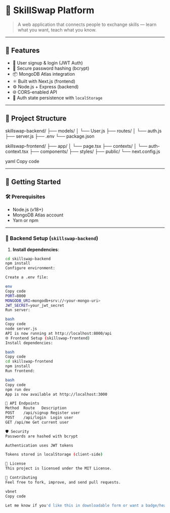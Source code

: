# 🔁 SkillSwap Platform

> A web application that connects people to exchange skills — learn what you want, teach what you know.

---

## 🧩 Features

- 👤 User signup & login (JWT Auth)
- 🔐 Secure password hashing (bcrypt)
- 📦 MongoDB Atlas integration
- ⚛️ Built with Next.js (frontend)
- ⚙️ Node.js + Express (backend)
- 🌐 CORS-enabled API
- 🔄 Auth state persistence with `localStorage`

---

## 📁 Project Structure

skillswap-backend/
├── models/
│ └── User.js
├── routes/
│ └── auth.js
├── server.js
├── .env
└── package.json

skillswap-frontend/
├── app/
│ └── page.tsx
├── contexts/
│ └── auth-context.tsx
├── components/
├── styles/
├── public/
└── next.config.js

yaml
Copy code

---

## 🚀 Getting Started

### 🛠️ Prerequisites

- Node.js (v18+)
- MongoDB Atlas account
- Yarn or npm

---

### 🔧 Backend Setup (`skillswap-backend`)

1. **Install dependencies**:

```bash
cd skillswap-backend
npm install
Configure environment:

Create a .env file:

env
Copy code
PORT=8000
MONGODB_URI=mongodb+srv://<your-mongo-uri>
JWT_SECRET=your_jwt_secret
Run server:

bash
Copy code
node server.js
API is now running at http://localhost:8000/api
🌐 Frontend Setup (skillswap-frontend)
Install dependencies:

bash
Copy code
cd skillswap-frontend
npm install
Run frontend:

bash
Copy code
npm run dev
App is now available at http://localhost:3000

🔐 API Endpoints
Method	Route	Description
POST	/api/signup	Register user
POST	/api/login	Login user
GET	/api/me	Get current user

🛡️ Security
Passwords are hashed with bcrypt

Authentication uses JWT tokens

Tokens stored in localStorage (client-side)

📄 License
This project is licensed under the MIT License.

🙌 Contributing
Feel free to fork, improve, and send pull requests.

vbnet
Copy code

Let me know if you'd like this in downloadable form or want a badge/header/logo added.
